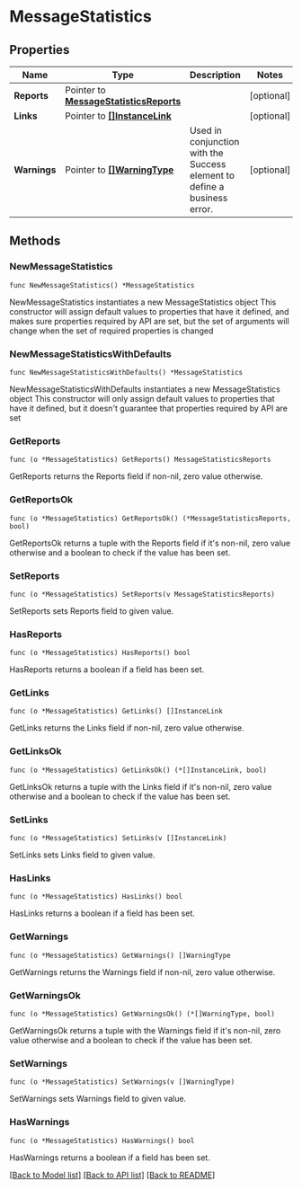 # MessageStatistics

## Properties

Name | Type | Description | Notes
------------ | ------------- | ------------- | -------------
**Reports** | Pointer to [**MessageStatisticsReports**](MessageStatisticsReports.md) |  | [optional] 
**Links** | Pointer to [**[]InstanceLink**](InstanceLink.md) |  | [optional] 
**Warnings** | Pointer to [**[]WarningType**](WarningType.md) | Used in conjunction with the Success element to define a business error. | [optional] 

## Methods

### NewMessageStatistics

`func NewMessageStatistics() *MessageStatistics`

NewMessageStatistics instantiates a new MessageStatistics object
This constructor will assign default values to properties that have it defined,
and makes sure properties required by API are set, but the set of arguments
will change when the set of required properties is changed

### NewMessageStatisticsWithDefaults

`func NewMessageStatisticsWithDefaults() *MessageStatistics`

NewMessageStatisticsWithDefaults instantiates a new MessageStatistics object
This constructor will only assign default values to properties that have it defined,
but it doesn't guarantee that properties required by API are set

### GetReports

`func (o *MessageStatistics) GetReports() MessageStatisticsReports`

GetReports returns the Reports field if non-nil, zero value otherwise.

### GetReportsOk

`func (o *MessageStatistics) GetReportsOk() (*MessageStatisticsReports, bool)`

GetReportsOk returns a tuple with the Reports field if it's non-nil, zero value otherwise
and a boolean to check if the value has been set.

### SetReports

`func (o *MessageStatistics) SetReports(v MessageStatisticsReports)`

SetReports sets Reports field to given value.

### HasReports

`func (o *MessageStatistics) HasReports() bool`

HasReports returns a boolean if a field has been set.

### GetLinks

`func (o *MessageStatistics) GetLinks() []InstanceLink`

GetLinks returns the Links field if non-nil, zero value otherwise.

### GetLinksOk

`func (o *MessageStatistics) GetLinksOk() (*[]InstanceLink, bool)`

GetLinksOk returns a tuple with the Links field if it's non-nil, zero value otherwise
and a boolean to check if the value has been set.

### SetLinks

`func (o *MessageStatistics) SetLinks(v []InstanceLink)`

SetLinks sets Links field to given value.

### HasLinks

`func (o *MessageStatistics) HasLinks() bool`

HasLinks returns a boolean if a field has been set.

### GetWarnings

`func (o *MessageStatistics) GetWarnings() []WarningType`

GetWarnings returns the Warnings field if non-nil, zero value otherwise.

### GetWarningsOk

`func (o *MessageStatistics) GetWarningsOk() (*[]WarningType, bool)`

GetWarningsOk returns a tuple with the Warnings field if it's non-nil, zero value otherwise
and a boolean to check if the value has been set.

### SetWarnings

`func (o *MessageStatistics) SetWarnings(v []WarningType)`

SetWarnings sets Warnings field to given value.

### HasWarnings

`func (o *MessageStatistics) HasWarnings() bool`

HasWarnings returns a boolean if a field has been set.


[[Back to Model list]](../README.md#documentation-for-models) [[Back to API list]](../README.md#documentation-for-api-endpoints) [[Back to README]](../README.md)


